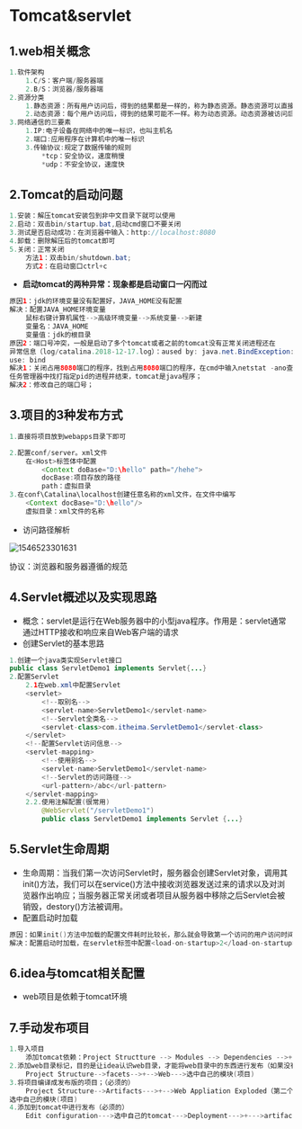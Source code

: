 # Tomcat&servlet

## 1.web相关概念

```java
1.软件架构
	1.C/S：客户端/服务器端
	2.B/S：浏览器/服务器端
2.资源分类
	1.静态资源：所有用户访问后，得到的结果都是一样的，称为静态资源。静态资源可以直接被浏览器解析
	2.动态资源：每个用户访问后，得到的结果可能不一样。称为动态资源。动态资源被访问后，需要先转换为静态资源，贼返回给浏览器
3.网络通信的三要素
	1.IP:电子设备在网络中的唯一标识，也叫主机名
	2.端口:应用程序在计算机中的唯一标识
	3.传输协议:规定了数据传输的规则
		*tcp：安全协议，速度稍慢
		*udp：不安全协议，速度快
```

## 2.Tomcat的启动问题

```java
1.安装：解压tomcat安装包到非中文目录下就可以使用
2.启动：双击bin/startup.bat,启动cmd窗口不要关闭
3.测试是否启动成功：在浏览器中输入：http://localhost:8080
4.卸载：删除解压后的tomcat即可
5.关闭：正常关闭
	方法1：双击bin/shutdown.bat;
	方式2：在启动窗口ctrl+c
```

* **启动tomcat的两种异常：现象都是启动窗口一闪而过**

```java
原因1：jdk的环境变量没有配置好，JAVA_HOME没有配置
解决：配置JAVA_HOME环境变量
	鼠标右键计算机属性-->高级环境变量-->系统变量-->新建
	变量名：JAVA_HOME
	变量值：jdk的根目录
原因2：端口号冲突，一般是启动了多个tomcat或者之前的tomcat没有正常关闭进程还在
异常信息（log/catalina.2018-12-17.log）：aused by: java.net.BindException: Address already in
use: bind
解决1：关闭占用8080端口的程序，找到占用8080端口的程序，在cmd中输入netstat -ano查看端口号找到pid，在
任务管理器中找打指定pid的进程并结束，tomcat是java程序；
解决2：修改自己的端口号；
```

## 3.项目的3种发布方式

```java
1.直接将项目放到webapps目录下即可

2.配置conf/server。xml文件
	在<Host>标签体中配置
		<Context doBase="D:\hello" path="/hehe">
		docBase:项目存放的路径
		path：虚拟目录
3.在conf\Catalina\localhost创建任意名称的xml文件，在文件中编写
	<Context docBase="D:\hello"/>
	虚拟目录：xml文件的名称
```

* 访问路径解析

![1546523301631](C:\Users\ADMINI~1\AppData\Local\Temp\1546523301631.png)

协议：浏览器和服务器遵循的规范

## 4.Servlet概述以及实现思路

* 概念：servlet是运行在Web服务器中的小型java程序。作用是：servlet通常通过HTTP接收和响应来自Web客户端的请求
* 创建Servlet的基本思路

```java
1.创建一个java类实现Servlet接口
public class ServletDemo1 implements Servlet{...}
2.配置Servlet
	2.1在web.xml中配置Servlet
	<servlet>
		<!--取别名-->
		<servlet-name>ServletDemo1</servlet-name>
		<!--Servlet全类名-->
		<servlet-class>com.itheima.ServletDemo1</servlet-class>
	</servlet>
	<!--配置Servlet访问信息-->
	<servlet-mapping>
		<!--使用别名-->
		<servlet-name>ServletDemo1</servlet-name>
		<!--Servlet的访问路径-->
		<url-pattern>/abc</url-pattern>
	</servlet-mapping>
	2.2.使用注解配置(很常用)
		@WebServlet("/servletDemo1")
		public class ServletDemo1 implements Servlet {...}
```

## 5.Servlet生命周期

* 生命周期：当我们第一次访问Servlet时，服务器会创建Servlet对象，调用其init()方法，我们可以在service()方法中接收浏览器发送过来的请求以及对浏览器作出响应；当服务器正常关闭或者项目从服务器中移除之后Servlet会被销毁，destory()方法被调用。
* 配置启动时加载

```java
原因：如果init()方法中加载的配置文件耗时比较长，那么就会导致第一个访问的用户访问时间很长，影响用户体验
解决：配置启动时加载，在servlet标签中配置<load-on-startup>2</load-on-startup>
```

## 6.idea与tomcat相关配置

* web项目是依赖于tomcat环境

## 7.手动发布项目

```java
1.导入项目
	添加tomcat依赖：Project Structture --> Modules --> Dependencies -->+-->Library-->自己的tomcat
2.添加web目录标记，目的是让idea认识web目录，才能将web目录中的东西进行发布（如果没有蓝色的点就需要做）
	Project Structure-->facets-->+-->Web--->选中自己的模块(项目)
3.将项目编译成发布版的项目；（必须的）
	Project Structure-->Artifacts--->+-->Web Appliation Exploded（第二个）--->from modules--->
选中自己的模块(项目)
4.添加到tomcat中进行发布（必须的）
	Edit configuration--->选中自己的tomcat--->Deployment--->+--->artifact--->设置旁边的虚拟路径
```



